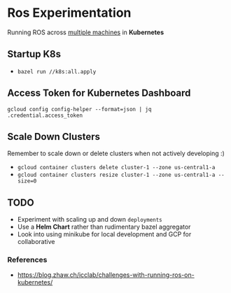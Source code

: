 # Ros Experimentation
Running ROS across [multiple machines](http://wiki.ros.org/ROS/Tutorials/MultipleMachines) in **Kubernetes**


## Startup K8s
+ `bazel run //k8s:all.apply`


## Access Token for Kubernetes Dashboard
`gcloud config config-helper --format=json | jq .credential.access_token`

## Scale Down Clusters
Remember to scale down or delete clusters when not actively developing :)   
+ `gcloud container clusters delete cluster-1 --zone us-central1-a`
+ `gcloud container clusters resize cluster-1 --zone us-central1-a --size=0`


## TODO
+ Experiment with scaling up and down `deployments`
+ Use a **Helm Chart** rather than rudimentary bazel aggregator
+ Look into using minikube for local development and GCP for collaborative

### References
+ https://blog.zhaw.ch/icclab/challenges-with-running-ros-on-kubernetes/
